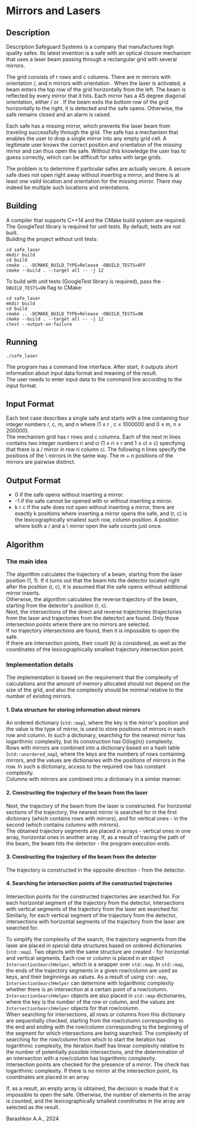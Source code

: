 # Mirrors and Lasers

## Description
Description
Safeguard Systems is a company that manufactures high quality safes. Its latest invention is a
safe with an optical closure mechanism that uses a laser beam passing through a rectangular
grid with several mirrors.

The grid consists of r rows and c columns. There are m mirrors with orientation /, and n mirrors
with orientation \.
When the laser is activated, a beam enters the top row of the grid horizontally from the left. The
beam is reflected by every mirror that it hits. Each mirror has a 45 degree diagonal orientation,
either / or \. If the beam exits the bottom row of the grid horizontally to the right, it is detected
and the safe opens. Otherwise, the safe remains closed
and an alarm is raised.

Each safe has a missing mirror, which prevents the laser beam from traveling successfully
through the grid. The safe has a mechanism that enables
the user to drop a single mirror into any empty grid cell. A legitimate user knows the correct
position and orientation of the missing mirror and can thus open the
safe. Without this knowledge the user has to guess correctly, which can be difficult for safes with
large grids.

The problem is to determine if particular safes are actually secure. A secure safe does not open
right away without inserting a mirror, and there is at least one valid location and orientation for
the missing mirror. There may indeed be multiple such locations and orientations.

## Building
A compiler that supports C++14 and the CMake build system are required.  
The GoogleTest library is required for unit tests. By default, tests are not built.  
Building the project without unit tests:
```
cd safe_laser
mkdir build
cd build
cmake .. -DCMAKE_BUILD_TYPE=Release -DBUILD_TESTS=OFF
cmake --build . --target all -- -j 12
```
To build with unit tests (GoogleTest library is required), pass the `-DBUILD_TESTS=ON` flag to CMake:
```
cd safe_laser
mkdir build
cd build
cmake .. -DCMAKE_BUILD_TYPE=Release -DBUILD_TESTS=ON
cmake --build . --target all -- -j 12
ctest --output-on-failure
```

## Running
```
./safe_laser
```
The program has a command line interface. After start, it outputs short information about input data format and meaning
of the result.  
The user needs to enter input data to the command line according to the input format.

## Input Format
Each test case describes a single safe and starts with a line containing four integer numbers r, c, m, and n
where (1 ≤ r , c ≤ 1000000 and 0 ≤ m, n ≤ 200000).  
The mechanism grid has r rows and c columns.
Each of the next m lines contains two integer numbers ri and ci (1 ≤ ri ≤ r and 1 ≤ ci ≤ c) specifying that there is a /
mirror in row ri column ci.
The following n lines specify the positions of the \ mirrors in the same way. The m + n positions of the mirrors are
pairwise distinct.

## Output Format
- 0 if the safe opens without inserting a mirror. 
- -1 if the safe cannot be opened with or without inserting a mirror. 
- k r c if the safe does not open without inserting a mirror, there are exactly k positions where inserting a mirror
opens the safe, and (r, c) is the lexicographically smallest such row, column position. A position where both a / and a
\ mirror open the safe counts just once.

## Algorithm

### The main idea
The algorithm calculates the trajectory of a beam, starting from the laser position (1, 1).
If it turns out that the beam hits the detector located right after the position (r, c), it is assumed that the safe
opens without additional mirror inserts.  
Otherwise, the algorithm calculates the reverse trajectory of the beam, starting from the detector's position (r, c).  
Next, the intersections of the direct and reverse trajectories (trajectories from the laser and trajectories from the
detector) are found. Only those intersection points where there are no mirrors are selected.  
If no trajectory intersections are found, then it is impossible to open the safe.  
If there are intersection points, their count (k) is considered, as well as the coordinates of the lexicographically
smallest trajectory intersection point.

### Implementation details
The implementation is based on the requirement that the complexity of calculations and the amount of memory allocated
should not depend on the size of the grid, and also the complexity should be minimal relative to the number of existing
mirrors.

#### 1. Data structure for storing information about mirrors
An ordered dictionary (`std::map`), where the key is the mirror's position and the value is the type of mirror, is used
to store positions of mirrors in each row and column. In such a dictionary, searching for the nearest mirror has
logarithmic complexity, but its construction has O(log(n)) complexity.  
Rows with mirrors are combined into a dictionary based on a hash table (`std::unordered_map`), where the keys are the
numbers of rows containing mirrors, and the values are dictionaries with the positions of mirrors in the row.
In such a dictionary, access to the required row has constant complexity.  
Columns with mirrors are combined into a dictionary in a similar manner.

#### 2. Constructing the trajectory of the beam from the laser
Next, the trajectory of the beam from the laser is constructed. For horizontal sections of the trajectory, the nearest
mirror is searched for in the first dictionary (which contains rows with mirrors), and for vertical ones - in the second
(which contains columns with mirrors).  
The obtained trajectory segments are placed in arrays - vertical ones in one array, horizontal ones in another array.
If, as a result of tracing the path of the beam, the beam hits the detector - the program execution ends.

#### 3. Constructing the trajectory of the beam from the detector
The trajectory is constructed in the opposite direction - from the detector.

#### 4. Searching for intersection points of the constructed trajectories
Intersection points for the constructed trajectories are searched for. For each horizontal segment of the trajectory
from the detector, intersections with vertical segments of the trajectory from the laser are searched for.
Similarly, for each vertical segment of the trajectory from the detector, intersections with horizontal segments of the
trajectory from the laser are searched for.

To simplify the complexity of the search, the trajectory segments from the laser are placed in special data structures
based on ordered dictionaries (`std::map`).
Two objects with the same structure are created - for horizontal and vertical segments.
Each row or column is placed in an object `IntersectionSearchHelper`, which is a wrapper over `std::map`.
In `std::map`, the ends of the trajectory segments in a given row/column are used as keys, and their beginnings as
values. As a result of using `std::map`, `IntersectionSearchHelper` can determine with logarithmic complexity whether
there is an intersection at a certain point of a row/column.
`IntersectionSearchHelper` objects are also placed in `std::map` dictionaries, where the key is the number of the row or
column, and the values are `IntersectionSearchHelper` objects for that row/column.  
When searching for intersections, all rows or columns from this dictionary are sequentially checked, starting from the
row/column corresponding to the end and ending with the row/column corresponding to the beginning of the segment for
which intersections are being searched. The complexity of searching for the row/column from which to start the iteration
has logarithmic complexity, the iteration itself has linear complexity relative to the number of potentially possible
intersections, and the determination of an intersection with a row/column has logarithmic complexity.  
Intersection points are checked for the presence of a mirror. The check has logarithmic complexity.
If there is no mirror at the intersection point, its coordinates are placed in an array.

If, as a result, an empty array is obtained, the decision is made that it is impossible to open the safe.
Otherwise, the number of elements in the array is counted, and the lexicographically smallest coordinates in the array
are selected as the result.

Barashkov A.A., 2024